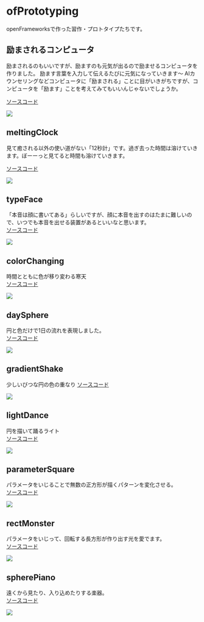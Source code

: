 # ofPrototyping
openFrameworksで作った習作・プロトタイプたちです。

## 励まされるコンピュータ

励まされるのもいいですが、励ますのも元気が出るので励ませるコンピュータを作りました。
励ます言葉を入力して伝えるたびに元気になっていきます〜
AIカウンセリングなどコンピュータに「励まされる」ことに目がいきがちですが、コンピュータを「励ます」ことを考えてみてもいいんじゃないでしょうか。

[ソースコード](https://github.com/kotaonaga/ofPrototyping/tree/master/encouragedComputer)

[![](https://img.youtube.com/vi/TD9jPUfW3r0/0.jpg)](https://www.youtube.com/watch?v=TD9jPUfW3r0)


## meltingClock

見て癒される以外の使い道がない「12秒計」です。過ぎ去った時間は溶けていきます。ぼーーっと見てると時間も溶けていきます。

[ソースコード](https://github.com/kotaonaga/ofPrototyping/tree/master/meltingClock)

[![](https://img.youtube.com/vi/pfgyiM645Ug/0.jpg)](https://www.youtube.com/watch?v=pfgyiM645Ug)

## typeFace
「本音は顔に書いてある」らしいですが、顔に本音を出すのはたまに難しいので、いつでも本音を出せる装置があるといいなと思います。  
[ソースコード](https://github.com/kotaonaga/ofPrototyping/tree/master/typeFace)

[![](https://img.youtube.com/vi/lBa1nCDuCS0/0.jpg)](https://www.youtube.com/watch?v=lBa1nCDuCS0)


## colorChanging
時間とともに色が移り変わる寒天  
[ソースコード](https://github.com/kotaonaga/ofPrototyping/tree/master/colorChanging)

[![](https://img.youtube.com/vi/DrhMItWQLTw/0.jpg)](https://www.youtube.com/watch?v=DrhMItWQLTw)

## daySphere
円と色だけで1日の流れを表現しました。  
[ソースコード](https://github.com/kotaonaga/ofPrototyping/tree/master/daySphere)

[![](https://img.youtube.com/vi/kLNqOhc-Nt4/0.jpg)](https://www.youtube.com/watch?v=kLNqOhc-Nt4)

## gradientShake
少しいびつな円の色の重なり
[ソースコード](https://github.com/kotaonaga/ofPrototyping/tree/master/gradientShake)

[![](https://img.youtube.com/vi/7oe6igjE6sc/0.jpg)](https://www.youtube.com/watch?v=7oe6igjE6sc)


## lightDance
円を描いて踊るライト  
[ソースコード](https://github.com/kotaonaga/ofPrototyping/tree/master/lightDance)

[![](https://img.youtube.com/vi/IHrZ7SWaooQ/0.jpg)](https://www.youtube.com/watch?v=IHrZ7SWaooQ)

## parameterSquare
パラメータをいじることで無数の正方形が描くパターンを変化させる。  
[ソースコード](https://github.com/kotaonaga/ofPrototyping/tree/master/parameterSquare)

[![](https://img.youtube.com/vi/zQZXegGIKbs/0.jpg)](https://www.youtube.com/watch?v=zQZXegGIKbs)

## rectMonster
パラメータをいじって、回転する長方形が作り出す光を愛でます。  
[ソースコード](https://github.com/kotaonaga/ofPrototyping/tree/master/rectMonster)

[![](https://img.youtube.com/vi/4tr_sFikfsE/0.jpg)](https://www.youtube.com/watch?v=4tr_sFikfsE)


## spherePiano
遠くから見たり、入り込めたりする楽器。  
[ソースコード](https://github.com/kotaonaga/ofPrototyping/tree/master/spherePiano)

[![](https://img.youtube.com/vi/fO4TJBVEPok/0.jpg)](https://www.youtube.com/watch?v=fO4TJBVEPok)





